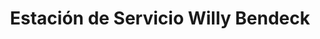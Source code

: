 ---
title: "Estación de Servicio Willy Bendeck"
url: /santa-cruz-de-la-sierra/estacion-de-servicio-willy-bendeck/
shop: reparación de automóviles
---